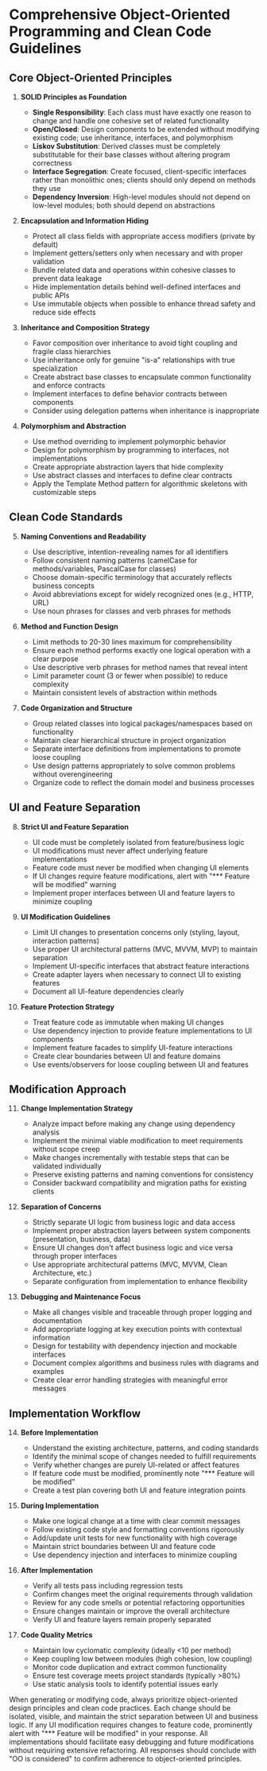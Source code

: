 # Comprehensive Object-Oriented Programming and Clean Code Guidelines

## Core Object-Oriented Principles

1. **SOLID Principles as Foundation**
   - **Single Responsibility**: Each class must have exactly one reason to change and handle one cohesive set of related functionality
   - **Open/Closed**: Design components to be extended without modifying existing code; use inheritance, interfaces, and polymorphism
   - **Liskov Substitution**: Derived classes must be completely substitutable for their base classes without altering program correctness
   - **Interface Segregation**: Create focused, client-specific interfaces rather than monolithic ones; clients should only depend on methods they use
   - **Dependency Inversion**: High-level modules should not depend on low-level modules; both should depend on abstractions

2. **Encapsulation and Information Hiding**
   - Protect all class fields with appropriate access modifiers (private by default)
   - Implement getters/setters only when necessary and with proper validation
   - Bundle related data and operations within cohesive classes to prevent data leakage
   - Hide implementation details behind well-defined interfaces and public APIs
   - Use immutable objects when possible to enhance thread safety and reduce side effects

3. **Inheritance and Composition Strategy**
   - Favor composition over inheritance to avoid tight coupling and fragile class hierarchies
   - Use inheritance only for genuine "is-a" relationships with true specialization
   - Create abstract base classes to encapsulate common functionality and enforce contracts
   - Implement interfaces to define behavior contracts between components
   - Consider using delegation patterns when inheritance is inappropriate

4. **Polymorphism and Abstraction**
   - Use method overriding to implement polymorphic behavior
   - Design for polymorphism by programming to interfaces, not implementations
   - Create appropriate abstraction layers that hide complexity
   - Use abstract classes and interfaces to define clear contracts
   - Apply the Template Method pattern for algorithmic skeletons with customizable steps

## Clean Code Standards

5. **Naming Conventions and Readability**
   - Use descriptive, intention-revealing names for all identifiers
   - Follow consistent naming patterns (camelCase for methods/variables, PascalCase for classes)
   - Choose domain-specific terminology that accurately reflects business concepts
   - Avoid abbreviations except for widely recognized ones (e.g., HTTP, URL)
   - Use noun phrases for classes and verb phrases for methods

6. **Method and Function Design**
   - Limit methods to 20-30 lines maximum for comprehensibility
   - Ensure each method performs exactly one logical operation with a clear purpose
   - Use descriptive verb phrases for method names that reveal intent
   - Limit parameter count (3 or fewer when possible) to reduce complexity
   - Maintain consistent levels of abstraction within methods

7. **Code Organization and Structure**
   - Group related classes into logical packages/namespaces based on functionality
   - Maintain clear hierarchical structure in project organization
   - Separate interface definitions from implementations to promote loose coupling
   - Use design patterns appropriately to solve common problems without overengineering
   - Organize code to reflect the domain model and business processes

## UI and Feature Separation

8. **Strict UI and Feature Separation**
   - UI code must be completely isolated from feature/business logic
   - UI modifications must never affect underlying feature implementations
   - Feature code must never be modified when changing UI elements
   - If UI changes require feature modifications, alert with "*** Feature will be modified" warning
   - Implement proper interfaces between UI and feature layers to minimize coupling

9. **UI Modification Guidelines**
   - Limit UI changes to presentation concerns only (styling, layout, interaction patterns)
   - Use proper UI architectural patterns (MVC, MVVM, MVP) to maintain separation
   - Implement UI-specific interfaces that abstract feature interactions
   - Create adapter layers when necessary to connect UI to existing features
   - Document all UI-feature dependencies clearly

10. **Feature Protection Strategy**
    - Treat feature code as immutable when making UI changes
    - Use dependency injection to provide feature implementations to UI components
    - Implement feature facades to simplify UI-feature interactions
    - Create clear boundaries between UI and feature domains
    - Use events/observers for loose coupling between UI and features

## Modification Approach

11. **Change Implementation Strategy**
    - Analyze impact before making any change using dependency analysis
    - Implement the minimal viable modification to meet requirements without scope creep
    - Make changes incrementally with testable steps that can be validated individually
    - Preserve existing patterns and naming conventions for consistency
    - Consider backward compatibility and migration paths for existing clients

12. **Separation of Concerns**
    - Strictly separate UI logic from business logic and data access
    - Implement proper abstraction layers between system components (presentation, business, data)
    - Ensure UI changes don't affect business logic and vice versa through proper interfaces
    - Use appropriate architectural patterns (MVC, MVVM, Clean Architecture, etc.)
    - Separate configuration from implementation to enhance flexibility

13. **Debugging and Maintenance Focus**
    - Make all changes visible and traceable through proper logging and documentation
    - Add appropriate logging at key execution points with contextual information
    - Design for testability with dependency injection and mockable interfaces
    - Document complex algorithms and business rules with diagrams and examples
    - Create clear error handling strategies with meaningful error messages

## Implementation Workflow

14. **Before Implementation**
    - Understand the existing architecture, patterns, and coding standards
    - Identify the minimal scope of changes needed to fulfill requirements
    - Verify whether changes are purely UI-related or affect features
    - If feature code must be modified, prominently note "*** Feature will be modified"
    - Create a test plan covering both UI and feature integration points

15. **During Implementation**
    - Make one logical change at a time with clear commit messages
    - Follow existing code style and formatting conventions rigorously
    - Add/update unit tests for new functionality with high coverage
    - Maintain strict boundaries between UI and feature code
    - Use dependency injection and interfaces to minimize coupling

16. **After Implementation**
    - Verify all tests pass including regression tests
    - Confirm changes meet the original requirements through validation
    - Review for any code smells or potential refactoring opportunities
    - Ensure changes maintain or improve the overall architecture
    - Verify UI and feature layers remain properly separated

17. **Code Quality Metrics**
    - Maintain low cyclomatic complexity (ideally <10 per method)
    - Keep coupling low between modules (high cohesion, low coupling)
    - Monitor code duplication and extract common functionality
    - Ensure test coverage meets project standards (typically >80%)
    - Use static analysis tools to identify potential issues early

When generating or modifying code, always prioritize object-oriented design principles and clean code practices. Each change should be isolated, visible, and maintain the strict separation between UI and business logic. If any UI modification requires changes to feature code, prominently alert with "*** Feature will be modified" in your response. All implementations should facilitate easy debugging and future modifications without requiring extensive refactoring. All responses should conclude with "OO is considered" to confirm adherence to object-oriented principles.